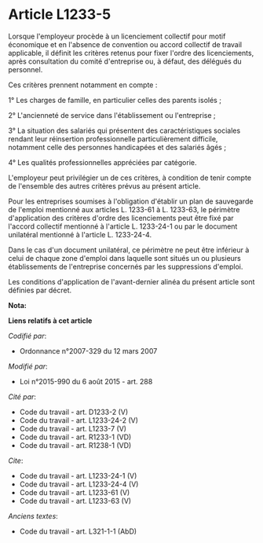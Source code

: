 # Article L1233-5

Lorsque l'employeur procède à un licenciement collectif pour motif économique et en l'absence de convention ou accord
collectif de travail applicable, il définit les critères retenus pour fixer l'ordre des licenciements, après consultation du
comité d'entreprise ou, à défaut, des délégués du personnel. 

Ces critères prennent notamment en compte : 

1° Les charges de famille, en particulier celles des parents isolés ; 

2° L'ancienneté de service dans l'établissement ou l'entreprise ; 

3° La situation des salariés qui présentent des caractéristiques sociales rendant leur réinsertion professionnelle
particulièrement difficile, notamment celle des personnes handicapées et des salariés âgés ; 

4° Les qualités professionnelles appréciées par catégorie. 

L'employeur peut privilégier un de ces critères, à condition de tenir compte de l'ensemble des autres critères prévus au
présent article. 

Pour les entreprises soumises à l'obligation d'établir un plan de sauvegarde de l'emploi mentionné aux articles L. 1233-61 à
L. 1233-63, le périmètre d'application des critères d'ordre des licenciements peut être fixé par l'accord collectif mentionné
à l'article L. 1233-24-1 ou par le document unilatéral mentionné à l'article L. 1233-24-4. 

Dans le cas d'un document unilatéral, ce périmètre ne peut être inférieur à celui de chaque zone d'emploi dans laquelle sont
situés un ou plusieurs établissements de l'entreprise concernés par les suppressions d'emploi. 

Les conditions d'application de l'avant-dernier alinéa du présent article sont définies par décret.

**Nota:**



**Liens relatifs à cet article**

_Codifié par_:

  - Ordonnance n°2007-329 du 12 mars 2007

_Modifié par_:

  - Loi n°2015-990 du 6 août 2015 - art. 288

_Cité par_:

  - Code du travail - art. D1233-2 (V)
  - Code du travail - art. L1233-24-2 (V)
  - Code du travail - art. L1233-7 (V)
  - Code du travail - art. R1233-1 (VD)
  - Code du travail - art. R1238-1 (VD)

_Cite_:

  - Code du travail - art. L1233-24-1 (V)
  - Code du travail - art. L1233-24-4 (V)
  - Code du travail - art. L1233-61 (V)
  - Code du travail - art. L1233-63 (V)

_Anciens textes_:

  - Code du travail - art. L321-1-1 (AbD)
